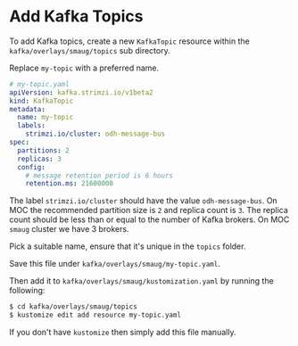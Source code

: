 # Add Kafka Topics

To add Kafka topics, create a new `KafkaTopic` resource within the `kafka/overlays/smaug/topics` sub directory.

Replace `my-topic` with a preferred name.

```yaml
# my-topic.yaml
apiVersion: kafka.strimzi.io/v1beta2
kind: KafkaTopic
metadata:
  name: my-topic
  labels:
    strimzi.io/cluster: odh-message-bus
spec:
  partitions: 2
  replicas: 3
  config:
    # message retention period is 6 hours
    retention.ms: 21600000
```

The label `strimzi.io/cluster` should have the value `odh-message-bus`. On MOC the recommended partition size is `2` and replica count is `3`. The replica count should be less than or equal to the number of Kafka brokers. On MOC `smaug` cluster we have 3 brokers.

Pick a suitable name, ensure that it's unique in the `topics` folder.

Save this file under `kafka/overlays/smaug/my-topic.yaml`.

Then add it to `kafka/overlays/smaug/kustomization.yaml` by running the following:

```bash
$ cd kafka/overlays/smaug/topics
$ kustomize edit add resource my-topic.yaml
```

If you don't have `kustomize` then simply add this file manually.
